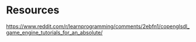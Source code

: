 # Resources

https://www.reddit.com/r/learnprogramming/comments/2ebfn1/copenglsdl_game_engine_tutorials_for_an_absolute/